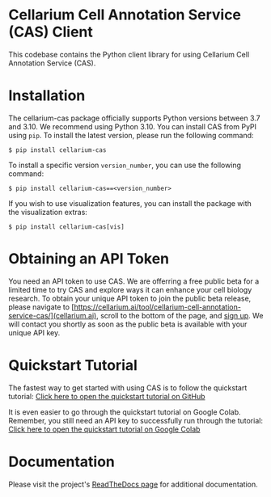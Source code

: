 # Cellarium Cell Annotation Service (CAS) Client
This codebase contains the Python client library for using Cellarium Cell Annotation Service (CAS).

# Installation
The cellarium-cas package officially supports Python versions between 3.7 and 3.10.  We recommend using Python 3.10.
You can install CAS from PyPI using `pip`. To install the latest version, please run the following command:
```
$ pip install cellarium-cas
```
To install a specific version `version_number`, you can use the following command:
```
$ pip install cellarium-cas==<version_number>
```
If you wish to use visualization features, you can install the package with the visualization extras:
```
$ pip install cellarium-cas[vis]
```

# Obtaining an API Token
You need an API token to use CAS. We are offerring a free public beta for a limited time to try CAS and explore ways it can enhance your cell biology research. To obtain your unique API token to join the public beta release, please navigate to [https://cellarium.ai/tool/cellarium-cell-annotation-service-cas/](cellarium.ai), scroll to the bottom of the page, and [sign up](https://cellarium.ai/cell-annotation-service-cas-access/). We will contact you shortly as soon as the public beta is available with your unique API key.

# Quickstart Tutorial
The fastest way to get started with using CAS is to follow the quickstart tutorial:
[Click here to open the quickstart tutorial on GitHub](notebooks/quickstart_tutorial.ipynb)

It is even easier to go through the quickstart tutorial on Google Colab. Remember, you still need an API key to successfully run through the tutorial:
[Click here to open the quickstart tutorial on Google Colab](https://colab.research.google.com/drive/1m9zgqP5n7E4pGGCg5RjfvlCnS6uqUdSa)

# Documentation
Please visit the project's [ReadTheDocs page](https://cellarium-cas.readthedocs.io/) for additional documentation.
